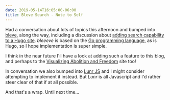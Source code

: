 ```yaml
---
date: 2019-05-14T16:05:00-06:00
title: Bleve Search - Note to Self
---
```


Had a conversation about lots of topics this afternoon and bumped into [bleve](https://blevesearch.com/), along the way, including a discussion about [adding search capability to a Hugo site](https://blevesearch.com/news/Site-Search/).  _bleeeve_ is based on the [Go programming language](https://golang.org), as is Hugo, so I hope implementation is super simple.  

I think in the near future I'll have a look at adding such a feature to this blog, and perhaps to the [Visualizing Abolition and Freedom](https://vaf.grinnell.edu) site too!

In conversation we also bumped into [Lunr JS](https://lunrjs.com) and I might consider attempting to implement it instead.  But _Lunr_ is all Javascript and I'd rather steer clear of that if at all possible.

And that's a wrap.  Until next time...
